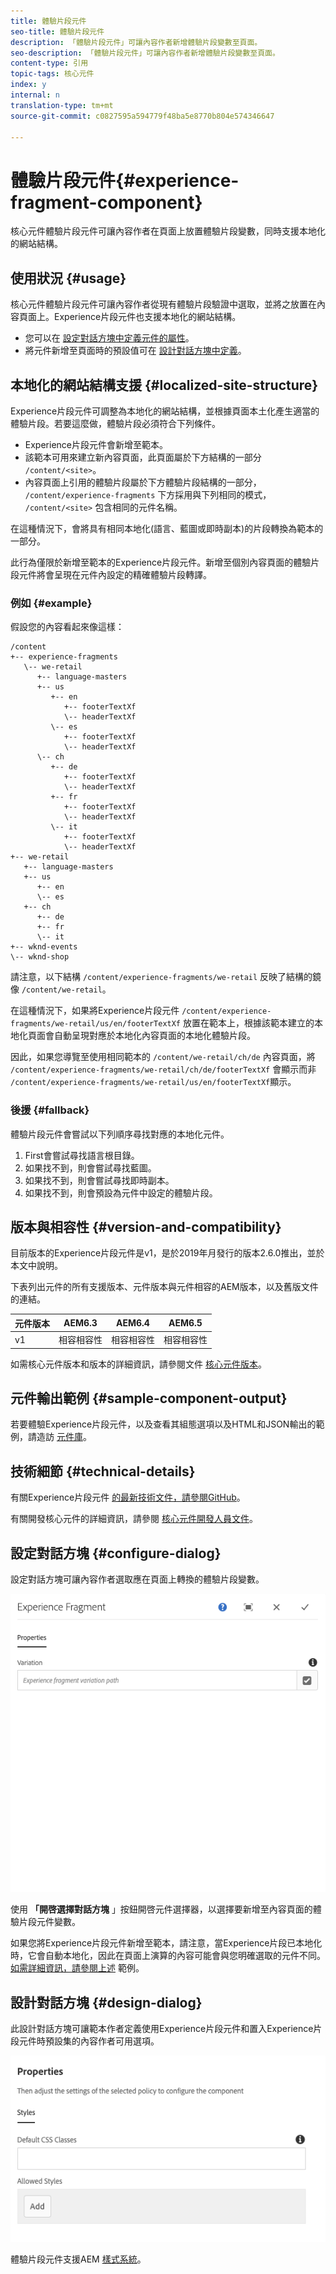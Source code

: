 ```yaml
---
title: 體驗片段元件
seo-title: 體驗片段元件
description: 「體驗片段元件」可讓內容作者新增體驗片段變數至頁面。
seo-description: 「體驗片段元件」可讓內容作者新增體驗片段變數至頁面。
content-type: 引用
topic-tags: 核心元件
index: y
internal: n
translation-type: tm+mt
source-git-commit: c0827595a594779f48ba5e8770b804e574346647

---
```


# 體驗片段元件{#experience-fragment-component}

核心元件體驗片段元件可讓內容作者在頁面上放置體驗片段變數，同時支援本地化的網站結構。

## 使用狀況 {#usage}

核心元件體驗片段元件可讓內容作者從現有體驗片段驗證中選取，並將之放置在內容頁面上。Experience片段元件也支援本地化的網站結構。

* 您可以在 [設定對話方塊中定義元件的屬性](#configure-dialog)。
* 將元件新增至頁面時的預設值可在 [設計對話方塊中定義](#design-dialog)。

## 本地化的網站結構支援 {#localized-site-structure}

Experience片段元件可調整為本地化的網站結構，並根據頁面本土化產生適當的體驗片段。若要這麼做，體驗片段必須符合下列條件。

* Experience片段元件會新增至範本。
* 該範本可用來建立新內容頁面，此頁面屬於下方結構的一部分 `/content/<site>`。
* 內容頁面上引用的體驗片段屬於下方體驗片段結構的一部分， `/content/experience-fragments` 下方採用與下列相同的模式， `/content/<site>` 包含相同的元件名稱。

在這種情況下，會將具有相同本地化(語言、藍圖或即時副本)的片段轉換為範本的一部分。

此行為僅限於新增至範本的Experience片段元件。新增至個別內容頁面的體驗片段元件將會呈現在元件內設定的精確體驗片段轉譯。

### 例如 {#example}

假設您的內容看起來像這樣：

```
/content
+-- experience-fragments
   \-- we-retail
      +-- language-masters
      +-- us
         +-- en
            +-- footerTextXf
            \-- headerTextXf
         \-- es
            +-- footerTextXf
            \-- headerTextXf
      \-- ch
         +-- de
            +-- footerTextXf
            \-- headerTextXf
         +-- fr
            +-- footerTextXf
            \-- headerTextXf
         \-- it
            +-- footerTextXf
            \-- headerTextXf
+-- we-retail
   +-- language-masters
   +-- us
      +-- en
      \-- es
   +-- ch
      +-- de
      +-- fr
      \-- it
+-- wknd-events
\-- wknd-shop
```

請注意，以下結構 `/content/experience-fragments/we-retail` 反映了結構的鏡像 `/content/we-retail`。

在這種情況下，如果將Experience片段元件 `/content/experience-fragments/we-retail/us/en/footerTextXf` 放置在範本上，根據該範本建立的本地化頁面會自動呈現對應於本地化內容頁面的本地化體驗片段。

因此，如果您導覽至使用相同範本的 `/content/we-retail/ch/de` 內容頁面，將 `/content/experience-fragments/we-retail/ch/de/footerTextXf` 會顯示而非 `/content/experience-fragments/we-retail/us/en/footerTextXf`顯示。

### 後援 {#fallback}

體驗片段元件會嘗試以下列順序尋找對應的本地化元件。

1. First會嘗試尋找語言根目錄。
1. 如果找不到，則會嘗試尋找藍圖。
1. 如果找不到，則會嘗試尋找即時副本。
1. 如果找不到，則會預設為元件中設定的體驗片段。

## 版本與相容性 {#version-and-compatibility}

目前版本的Experience片段元件是v1，是於2019年月發行的版本2.6.0推出，並於本文中說明。

下表列出元件的所有支援版本、元件版本與元件相容的AEM版本，以及舊版文件的連結。

| 元件版本 | AEM6.3 | AEM6.4 | AEM6.5 |
|--- |--- |--- |---|
| v1 | 相容相容性 | 相容相容性 | 相容相容性 |

如需核心元件版本和版本的詳細資訊，請參閱文件 [核心元件版本](versions.md)。

## 元件輸出範例 {#sample-component-output}

若要體驗Experience片段元件，以及查看其組態選項以及HTML和JSON輸出的範例，請造訪 [元件庫](http://opensource.adobe.com/aem-core-wcm-components/library/experience-fragment.html)。

## 技術細節 {#technical-details}

有關Experience片段元件 [的最新技術文件，請參閱GitHub](https://github.com/adobe/aem-core-wcm-components/tree/master/content/src/content/jcr_root/apps/core/wcm/components/experience-fragment/v1/experience-fragment)。

有關開發核心元件的詳細資訊，請參閱 [核心元件開發人員文件](developing.md)。

## 設定對話方塊 {#configure-dialog}

設定對話方塊可讓內容作者選取應在頁面上轉換的體驗片段變數。

![](assets/screen-shot-2019-08-23-10.49.21.png)

使用 **「開啓選擇對話方塊** 」按鈕開啓元件選擇器，以選擇要新增至內容頁面的體驗片段元件變數。

如果您將Experience片段元件新增至範本，請注意，當Experience片段已本地化時，它會自動本地化，因此在頁面上演算的內容可能會與您明確選取的元件不同。[如需詳細資訊，請參閱上述](#example) 範例。

## 設計對話方塊 {#design-dialog}

此設計對話方塊可讓範本作者定義使用Experience片段元件和置入Experience片段元件時預設集的內容作者可用選項。

![](assets/screen-shot-2019-08-23-10.48.36.png)

體驗片段元件支援AEM [樣式系統](authoring.md#component-styling)。
